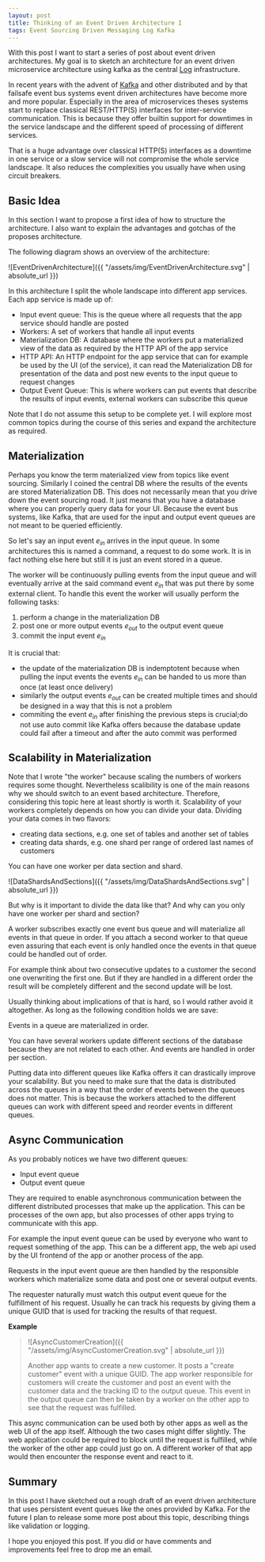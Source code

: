 ```yaml
---
layout: post
title: Thinking of an Event Driven Architecture I
tags: Event Sourcing Driven Messaging Log Kafka
---
```


With this post I want to start a series of post about event driven architectures. My goal is to sketch an architecture for an event driven microservice architecture using kafka as the central [Log](https://engineering.linkedin.com/distributed-systems/log-what-every-software-engineer-should-know-about-real-time-datas-unifying) infrastructure.

In recent years with the advent of [Kafka](https://kafka.apache.org/) and other distributed and by that failsafe event bus systems event driven architectures have become more and more popular. Especially in the area of microservices theses systems start to replace classical REST/HTTP(S) interfaces for inter-service communication. This is because they offer builtin support for downtimes in the service landscape and the different speed of processing of different services.

That is a huge advantage over classical HTTP(S) interfaces as a downtime in one service or a slow service will not compromise the whole service landscape. It also reduces the complexities you usually have when using circuit breakers.

Basic Idea
---

In this section I want to propose a first idea of how to structure the architecture. I also want to explain the advantages and gotchas of the proposes architecture.

The following diagram shows an overview of the architecture:

![EventDrivenArchitecture]({{ "/assets/img/EventDrivenArchitecture.svg" | absolute_url }})

In this architecture I split the whole landscape into different app services. Each app service is made up of:

- Input event queue: This is the queue where all requests that the app service should handle are posted
- Workers: A set of workers that handle all input events
- Materialization DB: A database where the workers put a materialized view of the data as required by the HTTP API of the app service
- HTTP API: An HTTP endpoint for the app service that can for example be used by the UI (of the service), it can read the Materialization DB for presentation of the data and post new events to the input queue to request changes
- Output Event Queue: This is where workers can put events that describe the results of input events, external workers can subscribe this queue

Note that I do not assume this setup to be complete yet. I will explore most common topics during the course of this series and expand the architecture as required.

Materialization
---

Perhaps you know the term materialized view from topics like event sourcing. Similarly I coined the central DB where the results of the events are stored Materialization DB. This does not necessarily mean that you drive down the event sourcing road. It just means that you have a database where you can properly query data for your UI. Because the event bus systems, like Kafka, that are used for the input and output event queues are not meant to be queried efficiently.

So let's say an input event _e<sub>in</sub>_ arrives in the input queue. In some architectures this is named a command, a request to do some work. It is in fact nothing else here but still it is just an event stored in a queue.

The worker will be continuously pulling events from the input queue and will eventually arrive at the said command event _e<sub>in</sub>_ that was put there by some external client. To handle this event the worker will usually perform the following tasks:

1. perform a change in the materialization DB
2. post one or more output events _e<sub>out</sub>_ to the output event queue
3. commit the input event _e<sub>in</sub>_

It is crucial that:

- the update of the materialization DB is indemptotent because when pulling the input events the events _e<sub>in</sub>_ can be handed to us more than once (at least once delivery)
- similarly the output events _e<sub>out</sub>_ can be created multiple times and should be designed in a way that this is not a problem
- commiting the event _e<sub>in</sub>_ after finishing the previous steps is crucial;do not use auto commit like Kafka offers because the database update could fail after a timeout and after the auto commit was performed

Scalability in Materialization
---

Note that I wrote "the worker" because scaling the numbers of workers requires some thought. Nevertheless scalibility is one of the main reasons why we should switch to an event based architecture. Therefore, considering this topic here at least shortly is worth it. Scalability of your workers completely depends on how you can divide your data. Dividing your data comes in two flavors:

- creating data sections, e.g. one set of tables and another set of tables
- creating data shards, e.g. one shard per range of ordered last names of customers 

You can have one worker per data section and shard.

![DataShardsAndSections]({{ "/assets/img/DataShardsAndSections.svg" | absolute_url }})

But why is it important to divide the data like that? And why can you only have one worker per shard and section?

A worker subscribes exactly one event bus queue and will materialize all events in that queue in order. If you attach a second worker to that queue even assuring that each event is only handled once the events in that queue could be handled out of order.

For example think about two consecutive updates to a customer the second one overwriting the first one. But if they are handled in a different order the result will be completely different and the second update will be lost.

Usually thinking about implications of that is hard, so I would rather avoid it altogether. As long as the following condition holds we are save:

Events in a queue are materialized in order.

You can have several workers update different sections of the database because they are not related to each other. And events are handled in order per section.

Putting data into different queues like Kafka offers it can drastically improve your scalability. But you need to make sure that the data is distributed across the queues in a way that the order of events between the queues does not matter. This is because the workers attached to the different queues can work with different speed and reorder events in different queues.

Async Communication
---

As you probably notices we have two different queues:

- Input event queue
- Output event queue

They are required to enable asynchronous communication between the different distributed processes that make up the application. This can be processes of the own app, but also processes of other apps trying to communicate with this app.

For example the input event queue can be used by everyone who want to request something of the app. This can be a different app, the web api used by the UI frontend of the app or another process of the app.

Requests in the input event queue are then handled by the responsible workers which materialize some data and post one or several output events.

The requester naturally must watch this output event queue for the fulfillment of his request. Usually he can track his requests by giving them a unique GUID that is used for tracking the results of that request.

**Example**
>![AsyncCustomerCreation]({{ "/assets/img/AsyncCustomerCreation.svg" | absolute_url }})
>
>Another app wants to create a new customer. It posts a "create customer" event with a unique GUID. The app worker responsible for customers will create the customer and post an event with the customer data and the tracking ID to the output queue. This event in the output queue can then be taken by a worker on the other app to see that the request was fulfilled.

This async communication can be used both by other apps as well as the web UI of the app itself. Although the two cases might differ slightly. The web application could be required to block until the request is fulfilled, while the worker of the other app could just go on. A different worker of that app would then encounter the response event and react to it.

Summary
---

In this post I have sketched out a rough draft of an event driven architecture that uses persistent event queues like the ones provided by Kafka. For the future I plan to release some more post about this topic, describing things like validation or logging.

I hope you enjoyed this post. If you did or have comments and improvements feel free to drop me an email.